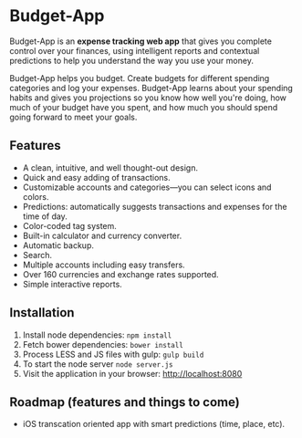 # Budget-App

Budget-App is an **expense tracking web app** that gives you complete control over your finances, using intelligent reports and contextual predictions to help you understand the way you use your money.

Budget-App helps you budget. Create budgets for different spending categories and log your expenses. Budget-App learns about your spending habits and gives you projections so you know how well you're doing, how much of your budget have you spent, and how much you should spend going forward to meet your goals.

## Features

* A clean, intuitive, and well thought-out design.
* Quick and easy adding of transactions.
* Customizable accounts and categories—you can select icons and colors.
* Predictions: automatically suggests transactions and expenses for the time of day.
* Color-coded tag system.
* Built-in calculator and currency converter.
* Automatic backup.
* Search.
* Multiple accounts including easy transfers.
* Over 160 currencies and exchange rates supported.
* Simple interactive reports.

## Installation

1. Install node dependencies: `npm install`
2. Fetch bower dependencies: `bower install`
3. Process LESS and JS files with gulp: `gulp build`
4. To start the node server `node server.js`
5. Visit the application in your browser: [http://localhost:8080](http://localhost:8080)

## Roadmap (features and things to come)

* iOS transcation oriented app with smart predictions (time, place, etc).


